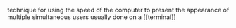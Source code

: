 technique for using the speed of the computer to present the appearance of multiple simultaneous users usually done on a [[terminal]] 